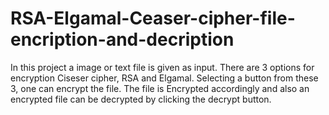 # RSA-Elgamal-Ceaser-cipher-file-encription-and-decription

In this project a image or text file is given as input. 
There are 3 options for encryption Ciseser cipher, RSA and Elgamal.
Selecting a button from these 3, one can encrypt the file.
The file is Encrypted accordingly and also an encrypted file can be decrypted by clicking the decrypt button.
